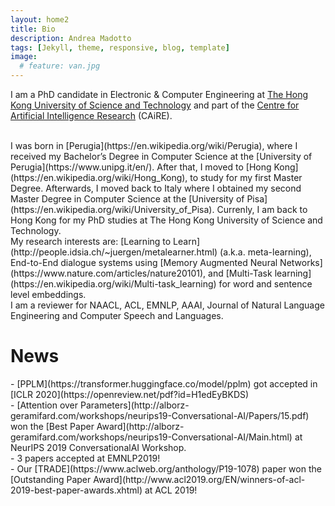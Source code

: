 ```yaml
---
layout: home2
title: Bio
description: Andrea Madotto
tags: [Jekyll, theme, responsive, blog, template]
image:
  # feature: van.jpg
---
```


I am a PhD candidate in Electronic & Computer Engineering at [The Hong Kong University of Science and Technology](www.ust.hk) and part of the [Centre for Artificial Intelligence Research](https://caire.ust.hk/) (CAiRE).

<br/>
I was born in [Perugia](https://en.wikipedia.org/wiki/Perugia), where I received my Bachelor’s Degree in Computer Science at the [University of Perugia](https://www.unipg.it/en/). After that, I moved to [Hong Kong](https://en.wikipedia.org/wiki/Hong_Kong), to study for my first Master Degree. Afterwards, I moved back to Italy  where I obtained my second Master Degree in Computer Science at the [University of Pisa](https://en.wikipedia.org/wiki/University_of_Pisa). Currenly, I am back to Hong Kong for my PhD studies at The Hong Kong University of Science and Technology.

<br/>
My research interests are: [Learning to Learn](http://people.idsia.ch/~juergen/metalearner.html) (a.k.a. meta-learning), End-to-End dialogue systems using [Memory Augmented Neural Networks](https://www.nature.com/articles/nature20101), and [Multi-Task learning](https://en.wikipedia.org/wiki/Multi-task_learning) for word and sentence level embeddings.

<br/>
I am a reviewer for NAACL, ACL, EMNLP, AAAI, Journal of Natural Language Engineering and Computer Speech and Languages.

<br/>

<h1>News</h1>
- [PPLM](https://transformer.huggingface.co/model/pplm) got accepted in [ICLR 2020](https://openreview.net/pdf?id=H1edEyBKDS)
<br/>
- [Attention over Parameters](http://alborz-geramifard.com/workshops/neurips19-Conversational-AI/Papers/15.pdf) won the [Best Paper Award](http://alborz-geramifard.com/workshops/neurips19-Conversational-AI/Main.html) at NeurIPS 2019 ConversationalAI Workshop. 
<br/>
- 3 papers accepted at EMNLP2019!
<br/>
- Our [TRADE](https://www.aclweb.org/anthology/P19-1078) paper won the [Outstanding Paper Award](http://www.acl2019.org/EN/winners-of-acl-2019-best-paper-awards.xhtml) at ACL 2019!


